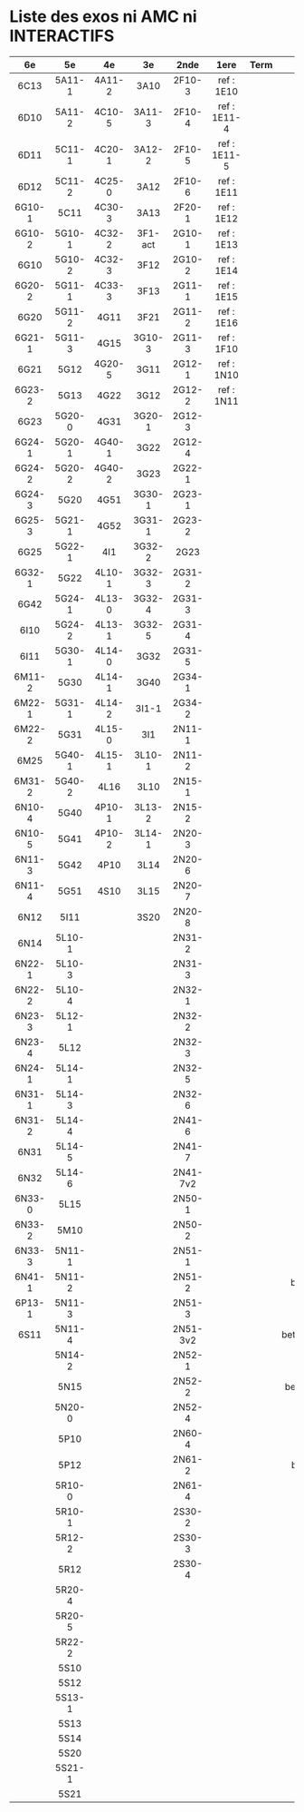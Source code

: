 # Liste des exos ni AMC ni INTERACTIFS

|6e|5e|4e|3e|2nde|1ere|Term|Reste|
|:-:|:-:|:-:|:-:|:-:|:-:|:-:|:-:|
|6C13|5A11-1|4A11-2|3A10|2F10-3|ref : 1E10||MG32_3F13|
|6D10|5A11-2|4C10-5|3A11-3|2F10-4|ref : 1E11-4||CM020|
|6D11|5C11-1|4C20-1|3A12-2|2F10-5|ref : 1E11-5||CM021|
|6D12|5C11-2|4C25-0|3A12|2F10-6|ref : 1E11||ExC100|
|6G10-1|5C11|4C30-3|3A13|2F20-1|ref : 1E12||HPC100|
|6G10-2|5G10-1|4C32-2|3F1-act|2G10-1|ref : 1E13||PEA11-1|
|6G10|5G10-2|4C32-3|3F12|2G10-2|ref : 1E14||PEA11|
|6G20-2|5G11-1|4C33-3|3F13|2G11-1|ref : 1E15||PEA12|
|6G20|5G11-2|4G11|3F21|2G11-2|ref : 1E16||PEA13|
|6G21-1|5G11-3|4G15|3G10-3|2G11-3|ref : 1F10||PEG20|
|6G21|5G12|4G20-5|3G11|2G12-1|ref : 1N10||PEG21|
|6G23-2|5G13|4G22|3G12|2G12-2|ref : 1N11||PEG22|
|6G23|5G20-0|4G31|3G20-1|2G12-3|||PEG23|
|6G24-1|5G20-1|4G40-1|3G22|2G12-4|||PEG24|
|6G24-2|5G20-2|4G40-2|3G23|2G22-1|||P003|
|6G24-3|5G20|4G51|3G30-1|2G23-1|||P004|
|6G25-3|5G21-1|4G52|3G31-1|2G23-2|||P005|
|6G25|5G22-1|4I1|3G32-2|2G23|||P006|
|6G32-1|5G22|4L10-1|3G32-3|2G31-2|||P007|
|6G42|5G24-1|4L13-0|3G32-4|2G31-3|||P008|
|6I10|5G24-2|4L13-1|3G32-5|2G31-4|||P009|
|6I11|5G30-1|4L14-0|3G32|2G31-5|||P010|
|6M11-2|5G30|4L14-1|3G40|2G34-1|||P011|
|6M22-1|5G31-1|4L14-2|3I1-1|2G34-2|||P012|
|6M22-2|5G31|4L15-0|3I1|2N11-1|||P013|
|6M25|5G40-1|4L15-1|3L10-1|2N11-2|||P014|
|6M31-2|5G40-2|4L16|3L10|2N15-1|||beta2F31|
|6N10-4|5G40|4P10-1|3L13-2|2N15-2|||beta2N60-X1|
|6N10-5|5G41|4P10-2|3L14-1|2N20-3|||beta2N60-X2|
|6N11-3|5G42|4P10|3L14|2N20-6|||beta3F23|
|6N11-4|5G51|4S10|3L15|2N20-7|||beta3G15|
|6N12|5I11||3S20|2N20-8|||beta3G41|
|6N14|5L10-1|||2N31-2|||beta3s21|
|6N22-1|5L10-3|||2N31-3|||beta4C31|
|6N22-2|5L10-4|||2N32-1|||beta4G20-3|
|6N23-3|5L12-1|||2N32-2|||beta4G20-4|
|6N23-4|5L12|||2N32-3|||beta6C33-1|
|6N24-1|5L14-1|||2N32-5|||beta6test2|
|6N31-1|5L14-3|||2N32-6|||beta6test2021|
|6N31-2|5L14-4|||2N41-6|||betaAsymptotesObliques|
|6N31|5L14-5|||2N41-7|||betaEqCarreDansC|
|6N32|5L14-6|||2N41-7v2|||betaEqValAbs|
|6N33-0|5L15|||2N50-1|||betaEquationsLog|
|6N33-2|5M10|||2N50-2|||betaExo3d|
|6N33-3|5N11-1|||2N51-1|||betaExoSimpleMatthieu|
|6N41-1|5N11-2|||2N51-2|||betaModele10_simple_question-reponse|
|6P13-1|5N11-3|||2N51-3|||betaModele11_parametrable|
|6S11|5N11-4|||2N51-3v2|||betaModele20_plusieurs_types_de_questions|
||5N14-2|||2N52-1|||betaModele21_parametrables|
||5N15|||2N52-2|||betaModele30_constructions_géométriques|
||5N20-0|||2N52-4|||betaModele31_parametrables|
||5P10|||2N60-4|||betaModele40_tableau_proportionnalite|
||5P12|||2N61-2|||betaModele41_tableau_signes_variations|
||5R10-0|||2N61-4|||betaProbaAouB|
||5R10-1|||2S30-2|||betaProbabilites|
||5R12-2|||2S30-3|||betaPuissances|
||5R12|||2S30-4|||betaSpline|
||5R20-4||||||betaSys2x2CombLin|
||5R20-5||||||betaTracerParabole|
||5R22-2||||||betarotation3d|
||5S10||||||moule_a_exo_mathalea|
||5S12||||||moule_a_exo_mathalea2d|
||5S13-1||||||c3C10-2|
||5S13||||||c3N10|
||5S14||||||c3N23|
||5S20|||||||
||5S21-1|||||||
||5S21|||||||
